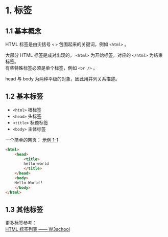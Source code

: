 # 1. 标签

## 1.1 基本概念

HTML 标签是由尖括号 ```<``` ```>``` 包围起来的关键词，例如 ```<html>``` 。  

大部分 HTML 标签是成对出现的， ```<html>``` 为开始标签，对应的 ```</html>``` 为结束标签。  
有些特殊标签必须是单个标签，例如 ```<br />``` 。  

head 与 body 为两种平级的对象，因此用并列关系描述。  

## 1.2 基本标签

* ```<html>``` 根标签  
* ```<head>``` 头标签  
* ```<title>``` 标题标签  
* ```<body>``` 主体标签  

一个简单的网页：
[示例 1-1](..\example\1-1.html "一个简单的网页")
  
```HTML
<html>
    <head>
        <title>
        hello-world
        </title>
    </head>
    <body>
    Hello World！
    </body>
</html>
```

## 1.3 其他标签

更多标签参考：  
[HTML 标签列表 —— W3school](https://www.w3school.com.cn/tags/index.asp)  
